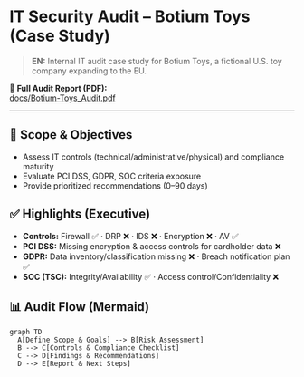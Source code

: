 # IT Security Audit – Botium Toys (Case Study)

> **EN:** Internal IT audit case study for Botium Toys, a fictional U.S. toy company expanding to the EU.  

📄 **Full Audit Report (PDF):**  
[docs/Botium-Toys_Audit.pdf](docs/Botium-Toys_Audit.pdf)

---

## 📌 Scope & Objectives
- Assess IT controls (technical/administrative/physical) and compliance maturity  
- Evaluate PCI DSS, GDPR, SOC criteria exposure  
- Provide prioritized recommendations (0–90 days)  

## ✅ Highlights (Executive)
- **Controls:** Firewall ✅ · DRP ❌ · IDS ❌ · Encryption ❌ · AV ✅  
- **PCI DSS:** Missing encryption & access controls for cardholder data ❌  
- **GDPR:** Data inventory/classification missing ❌ · Breach notification plan ✅  
- **SOC (TSC):** Integrity/Availability ✅ · Access control/Confidentiality ❌  

## 📊 Audit Flow (Mermaid)
```mermaid
graph TD
  A[Define Scope & Goals] --> B[Risk Assessment]
  B --> C[Controls & Compliance Checklist]
  C --> D[Findings & Recommendations]
  D --> E[Report & Next Steps]
